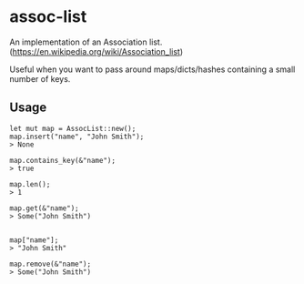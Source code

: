 assoc-list
==========

An implementation of an Association list. (https://en.wikipedia.org/wiki/Association_list)

Useful when you want to pass around maps/dicts/hashes containing a small number of keys.


Usage
-----

    let mut map = AssocList::new();
    map.insert("name", "John Smith");
    > None

    map.contains_key(&"name");
    > true

    map.len();
    > 1

    map.get(&"name");
    > Some("John Smith")


    map["name"];
    > "John Smith"

    map.remove(&"name");
    > Some("John Smith")

